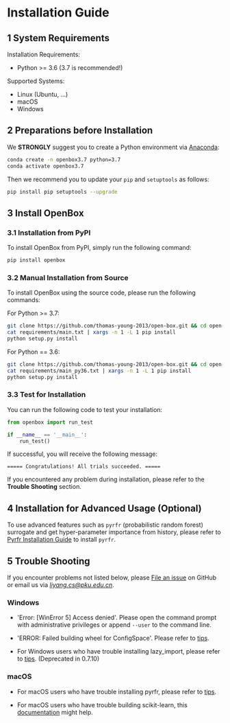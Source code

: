 # Installation Guide

## 1 System Requirements

Installation Requirements:
+ Python >= 3.6 (3.7 is recommended!)

Supported Systems:
+ Linux (Ubuntu, ...)
+ macOS
+ Windows

## 2 Preparations before Installation

We **STRONGLY** suggest you to create a Python environment via [Anaconda](https://www.anaconda.com/products/individual#Downloads):
```bash
conda create -n openbox3.7 python=3.7
conda activate openbox3.7
```

Then we recommend you to update your `pip` and `setuptools` as follows:
```bash
pip install pip setuptools --upgrade
```

## 3 Install OpenBox

### 3.1 Installation from PyPI

To install OpenBox from PyPI, simply run the following command:

```bash
pip install openbox
```

### 3.2 Manual Installation from Source

To install OpenBox using the source code, please run the following commands:

For Python >= 3.7:
```bash
git clone https://github.com/thomas-young-2013/open-box.git && cd open-box
cat requirements/main.txt | xargs -n 1 -L 1 pip install
python setup.py install
```

For Python == 3.6:
```bash
git clone https://github.com/thomas-young-2013/open-box.git && cd open-box
cat requirements/main_py36.txt | xargs -n 1 -L 1 pip install
python setup.py install
```

### 3.3 Test for Installation

You can run the following code to test your installation:

```python
from openbox import run_test

if __name__ == '__main__':
    run_test()
```

If successful, you will receive the following message:

```
===== Congratulations! All trials succeeded. =====
```

If you encountered any problem during installation, please refer to the **Trouble Shooting** section.

## 4 Installation for Advanced Usage (Optional)

To use advanced features such as `pyrfr` (probabilistic random forest) surrogate and get hyper-parameter 
importance from history, please refer to [Pyrfr Installation Guide](./install_pyrfr.md) to install `pyrfr`.

## 5 Trouble Shooting

If you encounter problems not listed below, please [File an issue](https://github.com/thomas-young-2013/open-box/issues) 
on GitHub or email us via *liyang.cs@pku.edu.cn*.

### Windows

+ 'Error: \[WinError 5\] Access denied'. Please open the command prompt with administrative privileges or 
append `--user` to the command line.

+ 'ERROR: Failed building wheel for ConfigSpace'. Please refer to [tips](./install_configspace_on_win_fix_vc.md).

+ For Windows users who have trouble installing lazy_import, please refer to [tips](./install-lazy_import-on-windows.md). (Deprecated in 0.7.10)

### macOS

+ For macOS users who have trouble installing pyrfr, please refer to [tips](./install-pyrfr-on-macos.md).

+ For macOS users who have trouble building scikit-learn, this [documentation](./openmp_macos.md) might help. 
